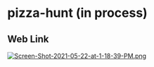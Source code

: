 # pizza-hunt (in process)

## Web Link

[![Screen-Shot-2021-05-22-at-1-18-39-PM.png](https://i.postimg.cc/Qxw5pBvw/Screen-Shot-2021-05-22-at-1-18-39-PM.png)](https://postimg.cc/TpjpxPdJ)
